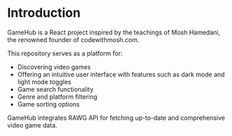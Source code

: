 # Introduction

GameHub is a React project inspired by the teachings of Mosh Hamedani, the renowned founder of codewithmosh.com. 

This repository serves as a platform for:
- Discovering video games
- Offering an intuitive user interface with features such as dark mode and light mode toggles
- Game search functionality
- Genre and platform filtering
- Game sorting options

GameHub integrates RAWG API for fetching up-to-date and comprehensive video game data.
